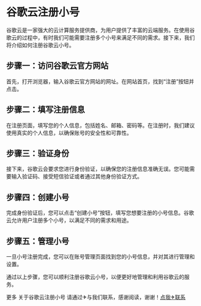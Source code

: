# 谷歌云注册小号

谷歌云是一家强大的云计算服务提供商，为用户提供了丰富的云端服务。在使用谷歌云的过程中，有时我们可能需要注册多个小号来满足不同的需求。接下来，我们将介绍如何注册谷歌云小号。

## 步骤一：访问谷歌云官方网站

首先，打开浏览器，输入谷歌云官方网站的网址。在网站首页，找到“注册”按钮并点击。

## 步骤二：填写注册信息

在注册页面，填写您的个人信息，包括姓名、邮箱、密码等。在注册时，我们建议使用真实的个人信息，以确保账号的安全性和可靠性。

## 步骤三：验证身份

接下来，谷歌云会要求您进行身份验证，以确保您的注册信息准确无误。您可能需要输入验证码、接受短信验证或者通过其他身份验证方式。

## 步骤四：创建小号

完成身份验证后，您可以点击“创建小号”按钮，填写您想要注册的小号信息。谷歌云允许用户注册多个小号，以满足不同的需求和用途。

## 步骤五：管理小号

一旦小号注册完成，您可以在账号管理页面找到您的小号信息，并对其进行管理和设置。

通过以上步骤，您可以顺利注册谷歌云小号，以便更好地管理和利用谷歌云的服务。

更多 关于谷歌云注册小号 请通过✈与我们联系，感谢阅读，谢谢！[点我✈联系](https://www.k02.cc)